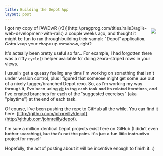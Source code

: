 ```yaml
---
title: Building the Depot App
layout: post
---
```


<img src="http://pragprog.com/images/covers/190x228/rails3.jpg" style="float:right; margin:10px">
I got my copy of [AWDwR (v3)](http://pragprog.com/titles/rails3/agile-web-development-with-rails) a couple weeks ago, and thought it might be fun to run through building their sample "Depot" application. Gotta keep your chops up somehow, right?

It's actually been pretty useful so far... For example, I had forgotten there was a nifty <code>cycle()</code> helper available for doing zebra-striped rows in your views. 

I usually get a queasy feeling any time I'm working on something that isn't under version control, plus I figured that someone might get some use out of a nicely tagged/branched Depot repo. So, as I'm working my way through it, I've been using [git](http://git-scm.org) to tag each task and its related iterations, and I've created branches for each of the "suggested exercises" (aka "playtime") at the end of each task.  

Of course, I've been pushing the repo to GitHub all the while.  You can find it here: [http://github.com/johnreilly/depot](http://github.com/johnreilly/depot).

I'm sure a million identical Depot projects exist here on GitHub (I didn't even bother searching), but that's not the point.  It's just a fun little instructive project for myself. 
 
Hopefully, the act of posting about it will be incentive enough to finish it. :)